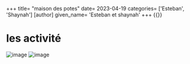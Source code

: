 +++
title= "maison des potes"
date= 2023-04-19
categories= ['Esteban', 'Shaynah']
[author] 
    given_name= 'Esteban et shaynah'
+++
{{<table>}}

# les activité


![image](/images/2.jpg)
![image](/images/3.jpg)
